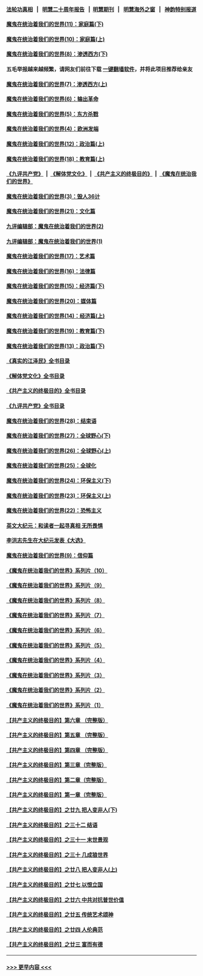 #### [法轮功真相](https://github.com/gfw-breaker/truth/blob/master/README.md?t=0) &nbsp;&nbsp;|&nbsp;&nbsp; [明慧二十周年报告](https://github.com/gfw-breaker/mh-reports/blob/master/README.md?t=0) &nbsp;&nbsp;|&nbsp;&nbsp;[明慧期刊](https://github.com/gfw-breaker/mh-qikan) &nbsp;&nbsp;|&nbsp;&nbsp; [明慧海外之窗](https://github.com/gfw-breaker/mh-news/blob/master/README.md?t=0) &nbsp;&nbsp;|&nbsp;&nbsp; [神韵特别报道](https://github.com/gfw-breaker/mh-news/blob/master/shenyun.md?t=0)
#### [魔鬼在统治着我们的世界(11)：家庭篇(下)](../pages/nsc422/n10440961.md?t=01110943) 
#### [魔鬼在统治着我们的世界(10)：家庭篇(上)](../pages/nsc422/n10435448.md?t=01110943) 
#### [魔鬼在统治着我们的世界(8)：渗透西方(下)](../pages/nsc422/n10429603.md?t=01110943) 
#### 五毛举报越来越频繁，请网友们前往下载 [一键翻墙软件](https://github.com/gfw-breaker/ssr-accounts)，并将此项目推荐给亲友
#### [魔鬼在统治着我们的世界(7)：渗透西方(上)](../pages/nsc422/n10426013.md?t=01110943) 
#### [魔鬼在统治着我们的世界(6)：输出革命](../pages/nsc422/n10421536.md?t=01110943) 
#### [魔鬼在统治着我们的世界(5)：东方杀戮](../pages/nsc422/n10417707.md?t=01110943) 
#### [魔鬼在统治着我们的世界(4)：欧洲发端](../pages/nsc422/n10414890.md?t=01110943) 
#### [魔鬼在统治着我们的世界(12)：政治篇(上)](../pages/nsc422/n10444576.md?t=01110943) 
#### [魔鬼在统治着我们的世界(18)：教育篇(上)](../pages/nsc422/n10526970.md?t=01110943) 
#### [《九评共产党》](https://github.com/begood0513/9ping.md/blob/master/README.md) &nbsp;|&nbsp; [《解体党文化》](../../../../jtdwh.md/blob/master/README.md)  &nbsp;|&nbsp; [《共产主义的终极目的》](../../../../gczydzjmd.md/blob/master/README.md) &nbsp;|&nbsp; [《魔鬼在统治我们的世界》](../../../../mgztzwmdsj.md/blob/master/README.md) 
#### [魔鬼在统治着我们的世界(3)：毁人36计](../pages/nsc422/n10411583.md?t=01110943) 
#### [魔鬼在统治着我们的世界(21)：文化篇](../pages/nsc422/n10597706.md?t=01110943) 
#### [九评编辑部：魔鬼在统治着我们的世界(2)](../pages/nsc422/n10410036.md?t=01110943) 
#### [九评编辑部：魔鬼在统治着我们的世界(1)](../pages/nsc422/n10406825.md?t=01110943) 
#### [魔鬼在统治着我们的世界(17)：艺术篇](../pages/nsc422/n10499093.md?t=01110943) 
#### [魔鬼在统治着我们的世界(16)：法律篇](../pages/nsc422/n10485969.md?t=01110943) 
#### [魔鬼在统治着我们的世界(15)：经济篇(下)](../pages/nsc422/n10469975.md?t=01110943) 
#### [魔鬼在统治着我们的世界(20)：媒体篇](../pages/nsc422/n10586579.md?t=01110943) 
#### [魔鬼在统治着我们的世界(14)：经济篇(上)](../pages/nsc422/n10457370.md?t=01110943) 
#### [魔鬼在统治着我们的世界(19)：教育篇(下)](../pages/nsc422/n10564808.md?t=01110943) 
#### [魔鬼在统治着我们的世界(13)：政治篇(下)](../pages/nsc422/n10448270.md?t=01110943) 
#### [《真实的江泽民》全书目录](../pages/nsc422/n13721399.md?t=01110943) 
#### [《解体党文化》全书目录](../pages/nsc422/n13721157.md?t=01110943) 
#### [《共产主义的终极目的》全书目录](../pages/nsc422/n13721048.md?t=01110943) 
#### [《九评共产党》全书目录](../pages/nsc422/n13708085.md?t=01110943) 
#### [魔鬼在统治着我们的世界(28)：结束语](../pages/nsc422/n10936246.md?t=01110943) 
#### [魔鬼在统治着我们的世界(27)：全球野心(下)](../pages/nsc422/n10928319.md?t=01110943) 
#### [魔鬼在统治着我们的世界(26)：全球野心(上)](../pages/nsc422/n10900318.md?t=01110943) 
#### [魔鬼在统治着我们的世界(25)：全球化](../pages/nsc422/n10788205.md?t=01110943) 
#### [魔鬼在统治着我们的世界(24)：环保主义(下)](../pages/nsc422/n10695307.md?t=01110943) 
#### [魔鬼在统治着我们的世界(23)：环保主义(上)](../pages/nsc422/n10688613.md?t=01110943) 
#### [魔鬼在统治着我们的世界(22)：恐怖主义](../pages/nsc422/n10614727.md?t=01110943) 
#### [英文大纪元：和读者一起寻真相 无所畏惧](../pages/nsc422/n12542027.md?t=01110943) 
#### [李洪志先生在大纪元发表《大选》](../pages/nsc422/n12534746.md?t=01110943) 
#### [魔鬼在统治着我们的世界(9)：信仰篇](../pages/nsc422/n10432159.md?t=01110943) 
#### [《魔鬼在统治着我们的世界》系列片（10）](../pages/nsc422/n12292670.md?t=01110943) 
#### [《魔鬼在统治着我们的世界》系列片（9）](../pages/nsc422/n12290859.md?t=01110943) 
#### [《魔鬼在统治着我们的世界》系列片（8）](../pages/nsc422/n12287445.md?t=01110943) 
#### [《魔鬼在统治着我们的世界》系列片（7）](../pages/nsc422/n12283425.md?t=01110943) 
#### [《魔鬼在统治着我们的世界》系列片（6）](../pages/nsc422/n12282314.md?t=01110943) 
#### [《魔鬼在统治着我们的世界》系列片（5）](../pages/nsc422/n12281419.md?t=01110943) 
#### [《魔鬼在统治着我们的世界》系列片（4）](../pages/nsc422/n12274024.md?t=01110943) 
#### [《魔鬼在统治着我们的世界》系列片（3）](../pages/nsc422/n12271322.md?t=01110943) 
#### [《魔鬼在统治着我们的世界》系列片（2）](../pages/nsc422/n12269049.md?t=01110943) 
#### [《魔鬼在统治着我们的世界》系列片（1）](../pages/nsc422/n12267575.md?t=01110943) 
#### [【共产主义的终极目的】第六章 （完整版）](../pages/nsc422/n11428913.md?t=01110943) 
#### [【共产主义的终极目的】第五章 （完整版）](../pages/nsc422/n11428912.md?t=01110943) 
#### [【共产主义的终极目的】第四章 （完整版）](../pages/nsc422/n11428907.md?t=01110943) 
#### [【共产主义的终极目的】第三章（完整版）](../pages/nsc422/n11428848.md?t=01110943) 
#### [【共产主义的终极目的】第二章（完整版）](../pages/nsc422/n11428831.md?t=01110943) 
#### [【共产主义的终极目的】第一章（完整版）](../pages/nsc422/n11417651.md?t=01110943) 
#### [【共产主义的终极目的】之廿九 把人变非人(下)](../pages/nsc422/n11344140.md?t=01110943) 
#### [【共产主义的终极目的】之三十二 结语](../pages/nsc422/n11360535.md?t=01110943) 
#### [【共产主义的终极目的】之三十一 末世景观](../pages/nsc422/n11351129.md?t=01110943) 
#### [【共产主义的终极目的】之三十 几成狼世界](../pages/nsc422/n11348280.md?t=01110943) 
#### [【共产主义的终极目的】之廿八 把人变非人(上)](../pages/nsc422/n11340492.md?t=01110943) 
#### [【共产主义的终极目的】之廿七 以恨立国](../pages/nsc422/n11336944.md?t=01110943) 
#### [【共产主义的终极目的】之廿六 中共对抗普世价值](../pages/nsc422/n11324785.md?t=01110943) 
#### [【共产主义的终极目的】之廿五 传统艺术颂神](../pages/nsc422/n11296396.md?t=01110943) 
#### [【共产主义的终极目的】之廿四 人伦典范](../pages/nsc422/n11296397.md?t=01110943) 
#### [【共产主义的终极目的】之廿三 富而有德](../pages/nsc422/n11283598.md?t=01110943) 

----
#### [ >>> 更早内容 <<< ](../indexes/nsc422-earlier.md)
